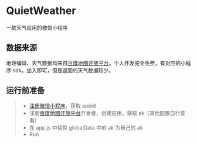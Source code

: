 # QuietWeather
一款天气应用的微信小程序

## 数据来源
地理编码、天气数据均来自[百度地图开放平台](https://lbsyun.baidu.com/)。个人开发完全免费，有对应的小程序 sdk，加入即可，但是返回的天气数据较少。

## 运行前准备
> * [注册微信小程序](https://mp.weixin.qq.com/wxopen/waregister?action=step1)，获取 appid
> * 注册[百度地图开放平台](https://lbsyun.baidu.com/)开发者，创建应用，获取 ak（其他配置自行查看）
> * 在 app.js 中替换 globalData 中的 ak 为自己的 ak
> * Run
